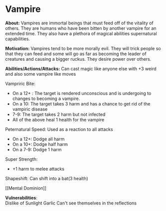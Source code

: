 # Vampire
  
**About:** Vampires are immortal beings that must feed off of the vitality of others. They are humans who have been bitten by another vampire for an extended time.
They also have a plethora of magical abilities supernatural capabilities.
  
**Motivation:** 
Vampires tend to be more morally evil. They will trick people so that they can feed and some will go as far as becoming the leader of creatures and causing a bigger ruckus. They desire power over others.
  
**Abilities/Actions/Attacks:**
Can cast magic like anyone else with +3 weird
and also some vampire like moves

Vampriric Bite:
- On a 12+ : The target is rendered unconscious and is undergoing to changes to becoming a vampire.
- On a 10: The target takes 3 harm and has a chance to get rid of the vampiric disease
- 7-9: The target takes 2 harm but not infected
- All of the above heal 1 health for the vampire


Peternatural Speed: Used as a reaction to all attacks
- On a 12+: Dodge all harm
- On a 10+: Dodge half harm
- On a 7-9: Dodge 1 harm


Super Strength:
- +1 harm to melee attacks


Shapeshift: Can shift into a bat(3 health)

[[Mental Dominion]]
  
**Vulnerabilities**:  
Dislike of Sunlight
Garlic
Can't see themselves in the reflections